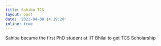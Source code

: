 ```yaml
---
title: Sahiba TCS
layout: post
date: '2021-04-08 14:19:20'
inline: true
---
```


Sahiba became the first PhD student at IIT Bhilai to get TCS Scholarship